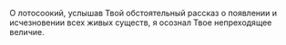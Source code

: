 О лотосоокий, услышав Твой обстоятельный рассказ о появлении и исчезновении всех живых существ, я осознал Твое непреходящее величие.